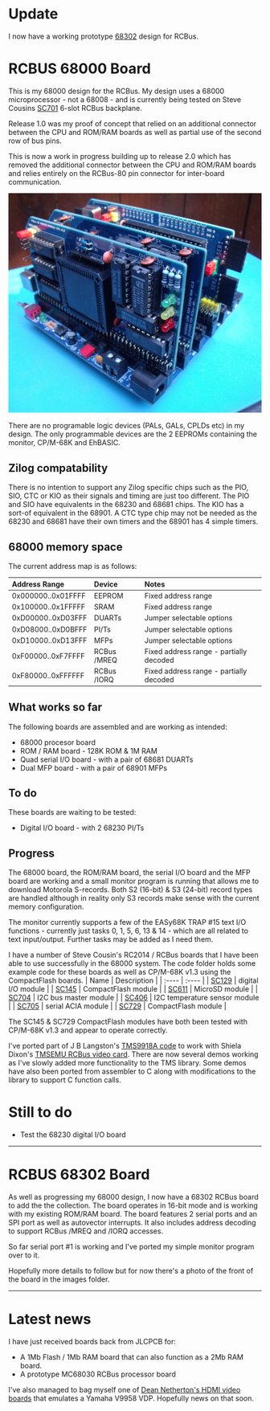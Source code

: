 # Update
I now have a working prototype [68302](#RCBus-68302-board) design for RCBus.

# RCBUS 68000 Board
This is my 68000 design for the RCBus. My design uses a 68000 microprocessor - not a 68008 - and is currently being tested on Steve Cousins [SC701](https://smallcomputercentral.com/rcbus/sc700-series/sc701-rcbus-backplane/) 6-slot RCBus backplane.

Release 1.0 was my proof of concept that relied on an additional connector between the CPU and ROM/RAM boards as well as partial use of the second row of bus pins.

This is now a work in progress building up to release 2.0 which has removed the additional connector between the CPU and ROM/RAM boards and relies entirely on the RCBus-80 pin connector for inter-board communication.

![](./images/Board_Set_1.JPG)

There are no programable logic devices (PALs, GALs, CPLDs etc) in my design. The only programmable devices are the 2 EEPROMs containing the monitor, CP/M-68K and EhBASIC.

## Zilog compatability
There is no intention to support any Zilog specific chips such as the PIO, SIO, CTC or KIO as their signals and timing are just too different. The PIO and SIO have equivalents in the 68230 and 68681 chips. The KIO has a sort-of equivalent in the 68901. A  CTC type chip may not be needed as the 68230 and 68681 have their own timers and the 68901 has 4 simple timers.

## 68000 memory space
The current address map is as follows:

| Address Range | Device | Notes |
| :---- | :---- | :---- |
| 0x000000..0x01FFFF | EEPROM | Fixed address range |
| 0x100000..0x1FFFFF | SRAM | Fixed address range |
| 0xD00000..0xD03FFF | DUARTs | Jumper selectable options |
| 0xD08000..0xD0BFFF | PI/Ts | Jumper selectable options |
| 0xD10000..0xD13FFF | MFPs | Jumper selectable options |
| 0xF00000..0xF7FFFF | RCBus /MREQ | Fixed address range - partially decoded |
| 0xF80000..0xFFFFFF | RCBus /IORQ | Fixed address range - partially decoded |

## What works so far
The following boards are assembled and are working as intended:
* 68000 procesor board
* ROM / RAM board - 128K ROM & 1M RAM
* Quad serial I/O board - with a pair of 68681 DUARTs
* Dual MFP board - with a pair of 68901 MFPs

## To do
These boards are waiting to be tested:
* Digital I/O board - with 2 68230 PI/Ts
 
## Progress
The 68000 board, the ROM/RAM board, the serial I/O board and the MFP board are working and a small monitor program is running that allows me to download Motorola S-records. Both S2 (16-bit) & S3 (24-bit) record types are handled although in reality only S3 records make sense with the current memory configuration.

The monitor currently supports a few of the EASy68K TRAP #15 text I/O functions - currently just tasks 0, 1, 5, 6, 13 & 14 - which are all related to text input/output. Further tasks may be added as I need them.

I have a number of Steve Cousin's RC2014 / RCBus boards that I have been able to use successfully in the 68000 system. The code folder holds some example code for these boards as well as CP/M-68K v1.3 using the CompactFlash boards.
| Name | Description |
| :---- | :---- |
| [SC129](https://smallcomputercentral.com/rcbus/sc100-series/sc129-digital-i-o-rc2014/) | digital I/O module |
| [SC145](https://smallcomputercentral.com/rcbus/sc100-series/sc145-compact-flash-rc2014/) | CompactFlash module |
| [SC611](https://smallcomputercentral.com/rcbus/sc600-series/sc611-rcbus-micro-sd/) | MicroSD module |
| [SC704](https://smallcomputercentral.com/rcbus/sc700-series/sc704-rcbus-i2c-bus-master/) | I2C bus master module |
| [SC406](https://smallcomputercentral.com/i2c-bus-modules/sc406-i2c-temperature-sensor-module/) | I2C temperature sensor module |
| [SC705](https://smallcomputercentral.com/rcbus/sc700-series/sc705-rcbus-serial-acia/) | serial ACIA module |
| [SC729](https://smallcomputercentral.com/rcbus/sc700-series/sc729-rcbus-compact-flash-module/) | CompactFlash module |

The SC145 & SC729 CompactFlash modules have both been tested with CP/M-68K v1.3 and appear to operate correctly.

I've ported part of J B Langston's [TMS9918A code](https://github.com/jblang/TMS9918A/tree/master) to work with Shiela Dixon's [TMSEMU RCBus video card](https://peacockmedia.software/RC2014/TMSEMU/). There are now several demos working as I've slowly added more functionality to the TMS library. Some demos have also been ported from assembler to C along with modifications to the library to support C function calls.

# Still to do
* Test the 68230 digital I/O board

---

# RCBUS 68302 Board

As well as progressing my 68000 design, I now have a 68302 RCBus board to add the the collection. The board operates in 16-bit mode and is working with my existing ROM/RAM board. The board features 2 serial ports and an SPI port as well as autovector interrupts. It also includes address decoding to support RCBus /MREQ and /IORQ accesses.

So far serial port #1 is working and I've ported my simple monitor program over to it.

Hopefully more details to follow but for now there's a photo of the front of the board in the images folder. 

---

# Latest news
I have just received boards back from JLCPCB for:
* A 1Mb Flash / 1Mb RAM board that can also function as a 2Mb RAM board.
* A prototype MC68030 RCBus processor board

I've also managed to bag myself one of [Dean Netherton's HDMI video boards](https://www.dinoboards.com.au/hdmi-for-rc) that emulates a Yamaha V9958 VDP. Hopefully news on that soon.


